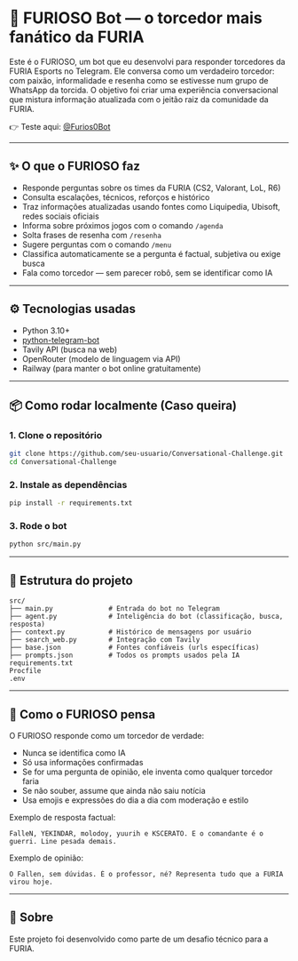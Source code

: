 # 🦁 FURIOSO Bot — o torcedor mais fanático da FURIA

Este é o FURIOSO, um bot que eu desenvolvi para responder torcedores da FURIA Esports no Telegram. Ele conversa como um verdadeiro torcedor: com paixão, informalidade e resenha  como se estivesse num grupo de WhatsApp da torcida. O objetivo foi criar uma experiência conversacional que mistura informação atualizada com o jeitão raiz da comunidade da FURIA.

👉 Teste aqui: [@Furios0Bot](https://t.me/Furios0Bot)

---

## ✨ O que o FURIOSO faz

- Responde perguntas sobre os times da FURIA (CS2, Valorant, LoL, R6)
- Consulta escalações, técnicos, reforços e histórico
- Traz informações atualizadas usando fontes como Liquipedia, Ubisoft, redes sociais oficiais
- Informa sobre próximos jogos com o comando `/agenda`
- Solta frases de resenha com `/resenha`
- Sugere perguntas com o comando `/menu`
- Classifica automaticamente se a pergunta é factual, subjetiva ou exige busca
- Fala como torcedor — sem parecer robô, sem se identificar como IA

---

## ⚙️ Tecnologias usadas

- Python 3.10+
- [python-telegram-bot](https://github.com/python-telegram-bot/python-telegram-bot)
- Tavily API (busca na web)
- OpenRouter (modelo de linguagem via API)
- Railway (para manter o bot online gratuitamente)

---

## 📦 Como rodar localmente (Caso queira)

### 1. Clone o repositório

```bash
git clone https://github.com/seu-usuario/Conversational-Challenge.git
cd Conversational-Challenge
```

### 2. Instale as dependências

```bash
pip install -r requirements.txt
```

### 3. Rode o bot

```bash
python src/main.py
```

---

## 📁 Estrutura do projeto

```
src/
├── main.py              # Entrada do bot no Telegram
├── agent.py             # Inteligência do bot (classificação, busca, resposta)
├── context.py           # Histórico de mensagens por usuário
├── search_web.py        # Integração com Tavily
├── base.json            # Fontes confiáveis (urls específicas)
├── prompts.json         # Todos os prompts usados pela IA
requirements.txt
Procfile
.env
```

---

## 🧠 Como o FURIOSO pensa

O FURIOSO responde como um torcedor de verdade:
- Nunca se identifica como IA
- Só usa informações confirmadas
- Se for uma pergunta de opinião, ele inventa como qualquer torcedor faria
- Se não souber, assume que ainda não saiu notícia
- Usa emojis e expressões do dia a dia com moderação e estilo

Exemplo de resposta factual:
```
FalleN, YEKINDAR, molodoy, yuurih e KSCERATO. E o comandante é o guerri. Line pesada demais.
```

Exemplo de opinião:
```
O Fallen, sem dúvidas. É o professor, né? Representa tudo que a FURIA virou hoje.
```

---

## 🤝 Sobre

Este projeto foi desenvolvido como parte de um desafio técnico para a FURIA.  
